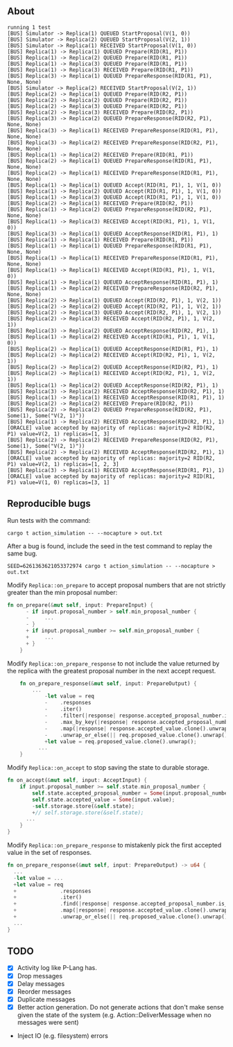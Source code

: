 ## About

```console
running 1 test
[BUS] Simulator -> Replica(1) QUEUED StartProposal(V(1, 0))
[BUS] Simulator -> Replica(2) QUEUED StartProposal(V(2, 1))
[BUS] Simulator -> Replica(1) RECEIVED StartProposal(V(1, 0))
[BUS] Replica(1) -> Replica(1) QUEUED Prepare(RID(R1, P1))
[BUS] Replica(1) -> Replica(2) QUEUED Prepare(RID(R1, P1))
[BUS] Replica(1) -> Replica(3) QUEUED Prepare(RID(R1, P1))
[BUS] Replica(1) -> Replica(3) RECEIVED Prepare(RID(R1, P1))
[BUS] Replica(3) -> Replica(1) QUEUED PrepareResponse(RID(R1, P1), None, None)
[BUS] Simulator -> Replica(2) RECEIVED StartProposal(V(2, 1))
[BUS] Replica(2) -> Replica(1) QUEUED Prepare(RID(R2, P1))
[BUS] Replica(2) -> Replica(2) QUEUED Prepare(RID(R2, P1))
[BUS] Replica(2) -> Replica(3) QUEUED Prepare(RID(R2, P1))
[BUS] Replica(2) -> Replica(3) RECEIVED Prepare(RID(R2, P1))
[BUS] Replica(3) -> Replica(2) QUEUED PrepareResponse(RID(R2, P1), None, None)
[BUS] Replica(3) -> Replica(1) RECEIVED PrepareResponse(RID(R1, P1), None, None)
[BUS] Replica(3) -> Replica(2) RECEIVED PrepareResponse(RID(R2, P1), None, None)
[BUS] Replica(1) -> Replica(2) RECEIVED Prepare(RID(R1, P1))
[BUS] Replica(2) -> Replica(1) QUEUED PrepareResponse(RID(R1, P1), None, None)
[BUS] Replica(2) -> Replica(1) RECEIVED PrepareResponse(RID(R1, P1), None, None)
[BUS] Replica(1) -> Replica(1) QUEUED Accept(RID(R1, P1), 1, V(1, 0))
[BUS] Replica(1) -> Replica(2) QUEUED Accept(RID(R1, P1), 1, V(1, 0))
[BUS] Replica(1) -> Replica(3) QUEUED Accept(RID(R1, P1), 1, V(1, 0))
[BUS] Replica(2) -> Replica(1) RECEIVED Prepare(RID(R2, P1))
[BUS] Replica(1) -> Replica(2) QUEUED PrepareResponse(RID(R2, P1), None, None)
[BUS] Replica(1) -> Replica(3) RECEIVED Accept(RID(R1, P1), 1, V(1, 0))
[BUS] Replica(3) -> Replica(1) QUEUED AcceptResponse(RID(R1, P1), 1)
[BUS] Replica(1) -> Replica(1) RECEIVED Prepare(RID(R1, P1))
[BUS] Replica(1) -> Replica(1) QUEUED PrepareResponse(RID(R1, P1), None, None)
[BUS] Replica(1) -> Replica(1) RECEIVED PrepareResponse(RID(R1, P1), None, None)
[BUS] Replica(1) -> Replica(1) RECEIVED Accept(RID(R1, P1), 1, V(1, 0))
[BUS] Replica(1) -> Replica(1) QUEUED AcceptResponse(RID(R1, P1), 1)
[BUS] Replica(1) -> Replica(2) RECEIVED PrepareResponse(RID(R2, P1), None, None)
[BUS] Replica(2) -> Replica(1) QUEUED Accept(RID(R2, P1), 1, V(2, 1))
[BUS] Replica(2) -> Replica(2) QUEUED Accept(RID(R2, P1), 1, V(2, 1))
[BUS] Replica(2) -> Replica(3) QUEUED Accept(RID(R2, P1), 1, V(2, 1))
[BUS] Replica(2) -> Replica(3) RECEIVED Accept(RID(R2, P1), 1, V(2, 1))
[BUS] Replica(3) -> Replica(2) QUEUED AcceptResponse(RID(R2, P1), 1)
[BUS] Replica(1) -> Replica(2) RECEIVED Accept(RID(R1, P1), 1, V(1, 0))
[BUS] Replica(2) -> Replica(1) QUEUED AcceptResponse(RID(R1, P1), 1)
[BUS] Replica(2) -> Replica(2) RECEIVED Accept(RID(R2, P1), 1, V(2, 1))
[BUS] Replica(2) -> Replica(2) QUEUED AcceptResponse(RID(R2, P1), 1)
[BUS] Replica(2) -> Replica(1) RECEIVED Accept(RID(R2, P1), 1, V(2, 1))
[BUS] Replica(1) -> Replica(2) QUEUED AcceptResponse(RID(R2, P1), 1)
[BUS] Replica(3) -> Replica(2) RECEIVED AcceptResponse(RID(R2, P1), 1)
[BUS] Replica(1) -> Replica(1) RECEIVED AcceptResponse(RID(R1, P1), 1)
[BUS] Replica(2) -> Replica(2) RECEIVED Prepare(RID(R2, P1))
[BUS] Replica(2) -> Replica(2) QUEUED PrepareResponse(RID(R2, P1), Some(1), Some("V(2, 1)"))
[BUS] Replica(1) -> Replica(2) RECEIVED AcceptResponse(RID(R2, P1), 1)
[ORACLE] value accepted by majority of replicas: majority=2 RID(R2, P1) value=V(2, 1) replicas=[1, 3]
[BUS] Replica(2) -> Replica(2) RECEIVED PrepareResponse(RID(R2, P1), Some(1), Some("V(2, 1)"))
[BUS] Replica(2) -> Replica(2) RECEIVED AcceptResponse(RID(R2, P1), 1)
[ORACLE] value accepted by majority of replicas: majority=2 RID(R2, P1) value=V(2, 1) replicas=[1, 2, 3]
[BUS] Replica(3) -> Replica(1) RECEIVED AcceptResponse(RID(R1, P1), 1)
[ORACLE] value accepted by majority of replicas: majority=2 RID(R1, P1) value=V(1, 0) replicas=[3, 1]
```

## Reproducible bugs

Run tests with the command:

```
cargo t action_simulation -- --nocapture > out.txt
```

After a bug is found, include the seed in the test command to replay the same bug.

```
SEED=6261363621053372974 cargo t action_simulation -- --nocapture > out.txt
```

Modify `Replica::on_prepare` to accept proposal numbers that are not strictly greater than the min proposal number:

```rust
fn on_prepare(&mut self, input: PrepareInput) {
      - if input.proposal_number > self.min_proposal_number {
      -     ...
      - }
      + if input.proposal_number >= self.min_proposal_number {
      +     ...
      + }
    }
```

Modify `Replica::on_prepare_response` to not include the value returned by the replica with the greatest proposal number in the next accept request.

```rust
    fn on_prepare_response(&mut self, input: PrepareOutput) {
        ...
            -let value = req
            -    .responses
            -    .iter()
            -    .filter(|response| response.accepted_proposal_number.is_some())
            -    .max_by_key(|response| response.accepted_proposal_number)
            -    .map(|response| response.accepted_value.clone().unwrap())
            -    .unwrap_or_else(|| req.proposed_value.clone().unwrap());
            +let value = req.proposed_value.clone().unwrap();
          ...
    }
```

Modify `Replica::on_accept` to stop saving the state to durable storage.

```rust
fn on_accept(&mut self, input: AcceptInput) {
    if input.proposal_number >= self.state.min_proposal_number {
        self.state.accepted_proposal_number = Some(input.proposal_number);
        self.state.accepted_value = Some(input.value);
        -self.storage.store(&self.state);
        +// self.storage.store(&self.state);
      ...
    }
}
```

Modify `Replica::on_prepare_response` to mistakenly pick the first accepted value in the set of responses.

```rust
fn on_prepare_response(&mut self, input: PrepareOutput) -> u64 {
  ...
  -let value = ...
  +let value = req
  +              .responses
  +              .iter()
  +              .find(|response| response.accepted_proposal_number.is_some())
  +              .map(|response| response.accepted_value.clone().unwrap())
  +              .unwrap_or_else(|| req.proposed_value.clone().unwrap());
  ...
}
```

## TODO

- [x] Activity log like P-Lang has.
- [x] Drop messages
- [x] Delay messages
- [x] Reorder messages
- [x] Duplicate messages
- [x] Better action generation. Do not generate actions that don't make sense given the state of the system (e.g. Action::DeliverMessage when no messages were sent)
- Inject IO (e.g. filesystem) errors
